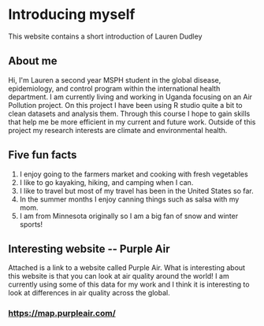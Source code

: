 # Introducing myself
This website contains a short introduction of Lauren Dudley
## About me

Hi, I'm Lauren a second year MSPH student in the global disease, epidemiology, and control program within the international health department.
I am currently living and working in Uganda focusing on an Air Pollution project. On this project I have been using R studio quite a bit to clean datasets and analysis them.
Through this course I hope to gain skills that help me be more efficient in my current and future work. Outside of this project my research interests are climate and environmental health.

## Five fun facts 

1. I enjoy going to the farmers market and cooking with fresh vegetables
2. I like to go kayaking, hiking, and camping when I can.
3. I like to travel but most of my travel has been in the United States so far.
4. In the summer months I enjoy canning things such as salsa with my mom.
5. I am from Minnesota originally so I am a big fan of snow and winter sports! 

## Interesting website -- Purple Air 
Attached is a link to a website called Purple Air. What is interesting about this website is that you can look at air quality around the world! I am currently using some of this data for my work and I think it is interesting to look at differences in air quality across the global. 
### https://map.purpleair.com/
